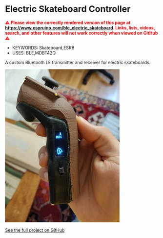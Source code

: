 <!--- Copyright (c) 2019 Gordon Williams, Pur3 Ltd. See the file LICENSE for copying permission. -->
Electric Skateboard Controller
==============================

<span style="color:red">:warning: **Please view the correctly rendered version of this page at https://www.espruino.com/ble_electric_skateboard. Links, lists, videos, search, and other features will not work correctly when viewed on GitHub** :warning:</span>

* KEYWORDS: Skateboard,ESK8
* USES: BLE,MDBT42Q

A custom Bluetooth LE transmitter and receiver for electric skateboards.

![](ble_electric_skateboard.jpg)

[See the full project on GitHub](https://github.com/gurchk/espruino-esk8-remote)
